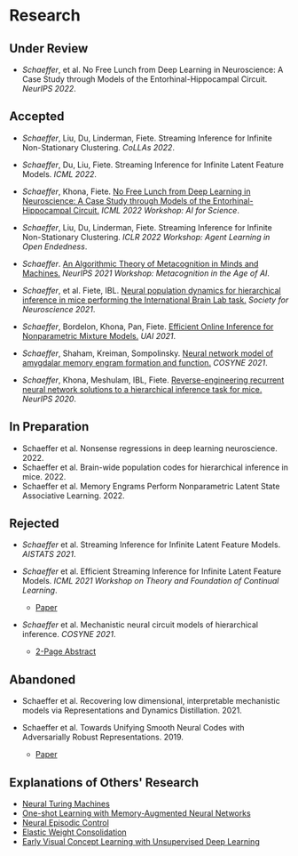 # Research

## Under Review

- _Schaeffer_, et al. No Free Lunch from Deep Learning in Neuroscience: A Case Study through Models 
of the Entorhinal-Hippocampal Circuit. _NeurIPS 2022_.


## Accepted

- _Schaeffer_, Liu, Du, Linderman, Fiete. Streaming Inference for Infinite Non-Stationary Clustering.
  _CoLLAs 2022_.

- _Schaeffer_, Du, Liu, Fiete. Streaming Inference for Infinite Latent Feature Models. _ICML 2022_.

- _Schaeffer_, Khona, Fiete. [No Free Lunch from Deep Learning in Neuroscience: A Case Study through Models
  of the Entorhinal-Hippocampal Circuit.](research/2022_icml_ai4science_no_free_lunch) _ICML 2022 Workshop: AI for Science_.

- _Schaeffer_, Liu, Du, Linderman, Fiete. Streaming Inference for Infinite Non-Stationary Clustering.
  _ICLR 2022 Workshop: Agent Learning in Open Endedness_.

- _Schaeffer_. [An Algorithmic Theory of Metacognition in Minds and Machines.](research/2021_neurips_workshop_metacognition/main.html) 
  _NeurIPS 2021 Workshop: Metacognition in the Age of AI_.

- *Schaeffer*, et al. Fiete, IBL. [Neural population dynamics for hierarchical inference in mice performing 
the International Brain Lab task.](research/2021_sfn_ibl/main.html) _Society for Neuroscience 2021_.
  
- *Schaeffer*, Bordelon, Khona, Pan, Fiete. [Efficient Online Inference for Nonparametric Mixture Models.](research/2021_uai_streaming_crp/main.html) _UAI 2021_.

- *Schaeffer*, Shaham, Kreiman, Sompolinsky. [Neural network model of amygdalar memory engram formation 
  and function.](research/2021_cosyne_amygdalar_engram/main.html) _COSYNE 2021_.

- *Schaeffer*, Khona, Meshulam, IBL, Fiete. [Reverse-engineering recurrent neural network solutions to a hierarchical inference task for 
  mice.](research/2020_neurips_reverse_engineering/main.html) _NeurIPS 2020_.

## In Preparation

- Schaeffer et al. Nonsense regressions in deep learning neuroscience. 2022.
- Schaeffer et al. Brain-wide population codes for hierarchical inference in mice. 2022.
- Schaeffer et al. Memory Engrams Perform Nonparametric Latent State Associative Learning. 2022.
  

## Rejected

- _Schaeffer_ et al. Streaming Inference for Infinite Latent Feature Models. _AISTATS 2021_.

- _Schaeffer_ et al. Efficient Streaming Inference for Infinite Latent Feature Models. _ICML 2021 Workshop on Theory
  and Foundation of Continual Learning_.
  - [Paper](research/2021_icml_streaming_ibp/paper.pdf)

- _Schaeffer_ et al.
  Mechanistic neural circuit models of hierarchical inference. _COSYNE 2021_.
  - [2-Page Abstract](research/2021_cosyne_ibl_rnn/abstract.pdf) 

## Abandoned

- Schaeffer et al. Recovering low dimensional, interpretable mechanistic models
  via Representations and Dynamics Distillation. 2021.

- Schaeffer et al. Towards Unifying Smooth 
  Neural Codes with Adversarially Robust Representations. 2019.
  - [Paper](research/2019_am226_smooth_neural_codes/paper.pdf)


## Explanations of Others' Research
- [Neural Turing Machines](research/neural_turing_machine/main.html)
- [One-shot Learning with Memory-Augmented Neural Networks](research/one_shot_learning_with_memory_augmented_nn/main.html)
- [Neural Episodic Control](research/neural_episodic_control/main.html)
- [Elastic Weight Consolidation](research/elastic_weight_consolidation/main.html)
- [Early Visual Concept Learning with Unsupervised Deep Learning](research/early_visual_concept_learning/main.html)
